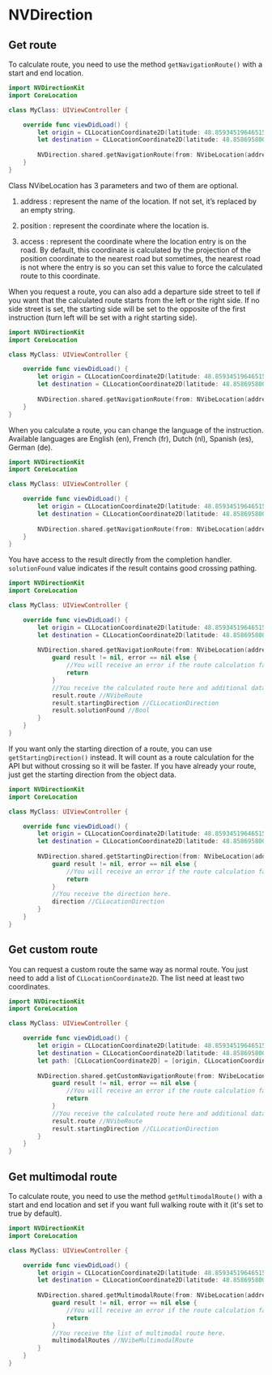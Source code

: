 # NVDirection

## Get route

To calculate route, you need to use the method `getNavigationRoute()` with a start and end location.

```swift
import NVDirectionKit
import CoreLocation

class MyClass: UIViewController {

    override func viewDidLoad() {
        let origin = CLLocationCoordinate2D(latitude: 48.85934519646515, longitude: 2.3790224217764826)
        let destination = CLLocationCoordinate2D(latitude: 48.85869580049223, longitude: 2.373062553499055)
        
        NVDirection.shared.getNavigationRoute(from: NVibeLocation(address: "7 Avenue Parmentier", position: origin), to: NVibeLocation(address: "Pépinière 27", position: destination))
    }
}
```

Class NVibeLocation has 3 parameters and two of them are optional.

1. address : represent the name of the location. If not set, it’s replaced by an empty string.

2. position : represent the coordinate where the location is.

3. access : represent the coordinate where the location entry is on the road. By default, this coordinate is calculated by the projection of the position coordinate to the nearest road but sometimes, the nearest road is not where the entry is so you can set this value to force the calculated route to this coordinate.

When you request a route, you can also add a departure side street to tell if you want that the calculated route starts from the left or the right side. If no side street is set, the starting side will be set to the opposite of the first instruction (turn left will be set with a right starting side).

```swift
import NVDirectionKit
import CoreLocation

class MyClass: UIViewController {

    override func viewDidLoad() {
        let origin = CLLocationCoordinate2D(latitude: 48.85934519646515, longitude: 2.3790224217764826)
        let destination = CLLocationCoordinate2D(latitude: 48.85869580049223, longitude: 2.373062553499055)
        
        NVDirection.shared.getNavigationRoute(from: NVibeLocation(address: "7 Avenue Parmentier", position: origin), to: NVibeLocation(address: "Pépinière 27", position: destination), sideStreet: .LEFT)
    }
}
```

When you calculate a route, you can change the language of the instruction. Available languages are English (en), French (fr), Dutch (nl), Spanish (es), German (de).

```swift
import NVDirectionKit
import CoreLocation

class MyClass: UIViewController {

    override func viewDidLoad() {
        let origin = CLLocationCoordinate2D(latitude: 48.85934519646515, longitude: 2.3790224217764826)
        let destination = CLLocationCoordinate2D(latitude: 48.85869580049223, longitude: 2.373062553499055)
        
        NVDirection.shared.getNavigationRoute(from: NVibeLocation(address: "7 Avenue Parmentier", position: origin), to: NVibeLocation(address: "Pépinière 27", position: destination), language: "en")
    }
}
```

You have access to the result directly from the completion handler. `solutionFound` value indicates if the result contains good crossing pathing.

```swift
import NVDirectionKit
import CoreLocation

class MyClass: UIViewController {

    override func viewDidLoad() {
        let origin = CLLocationCoordinate2D(latitude: 48.85934519646515, longitude: 2.3790224217764826)
        let destination = CLLocationCoordinate2D(latitude: 48.85869580049223, longitude: 2.373062553499055)
        
        NVDirection.shared.getNavigationRoute(from: NVibeLocation(address: "7 Avenue Parmentier", position: origin), to: NVibeLocation(address: "Pépinière 27", position: destination)) { (result, error) in
            guard result != nil, error == nil else {
                //You will receive an error if the route calculation fails. More detail about the error in the error object.
                return
            }
            //You receive the calculated route here and additional data.
            result.route //NVibeRoute
            result.startingDirection //CLLocationDirection
            result.solutionFound //Bool
        }
    }
}
```

If you want only the starting direction of a route, you can use `getStartingDirection()` instead. It will count as a route calculation for the API but without crossing so it will be faster. If you have already your route, just get the starting direction from the object data.

```swift
import NVDirectionKit
import CoreLocation

class MyClass: UIViewController {

    override func viewDidLoad() {
        let origin = CLLocationCoordinate2D(latitude: 48.85934519646515, longitude: 2.3790224217764826)
        let destination = CLLocationCoordinate2D(latitude: 48.85869580049223, longitude: 2.373062553499055)
        
        NVDirection.shared.getStartingDirection(from: NVibeLocation(address: "7 Avenue Parmentier", position: origin), to: NVibeLocation(address: "Pépinière 27", position: destination)) { (direction, error) in
            guard result != nil, error == nil else {
                //You will receive an error if the route calculation fails. More detail about the error in the error object.
                return
            }
            //You receive the direction here.
            direction //CLLocationDirection
        }
    }
}
```

## Get custom route

You can request a custom route the same way as normal route. You just need to add a list of `CLLocationCoordinate2D`. The list need at least two coordinates.

```swift
import NVDirectionKit
import CoreLocation

class MyClass: UIViewController {

    override func viewDidLoad() {
        let origin = CLLocationCoordinate2D(latitude: 48.85934519646515, longitude: 2.3790224217764826)
        let destination = CLLocationCoordinate2D(latitude: 48.85869580049223, longitude: 2.373062553499055)
        let path: [CLLocationCoordinate2D] = [origin, CLLocationCoordinate2D(latitude: 48.86029101560107, longitude: 2.378561057106947), destination]
        
        NVDirection.shared.getCustomNavigationRoute(from: NVibeLocation(address: "7 Avenue Parmentier", position: origin), to: NVibeLocation(address: "Pépinière 27", position: destination), with: path, language: "en") { (result, error) in
            guard result != nil, error == nil else {
                //You will receive an error if the route calculation fails. More detail about the error in the error object.
                return
            }
            //You receive the calculated route here and additional data.
            result.route //NVibeRoute
            result.startingDirection //CLLocationDirection
        }
    }
}
```

## Get multimodal route

To calculate route, you need to use the method `getMultimodalRoute()` with a start and end location and set if you want full walking route with it (it's set to true by default).

```swift
import NVDirectionKit
import CoreLocation

class MyClass: UIViewController {

    override func viewDidLoad() {
        let origin = CLLocationCoordinate2D(latitude: 48.85934519646515, longitude: 2.3790224217764826)
        let destination = CLLocationCoordinate2D(latitude: 48.85869580049223, longitude: 2.373062553499055)
        
        NVDirection.shared.getMultimodalRoute(from: NVibeLocation(address: "7 Avenue Parmentier", position: origin), to: NVibeLocation(address: "Pépinière 27", position: destination), includeFullWalking: true) { (multimodalRoutes, error) in
            guard result != nil, error == nil else {
                //You will receive an error if the route calculation fails. More detail about the error in the error object.
                return
            }
            //You receive the list of multimodal route here.
            multimodalRoutes //NVibeMultimodalRoute
        }
    }
}
```
